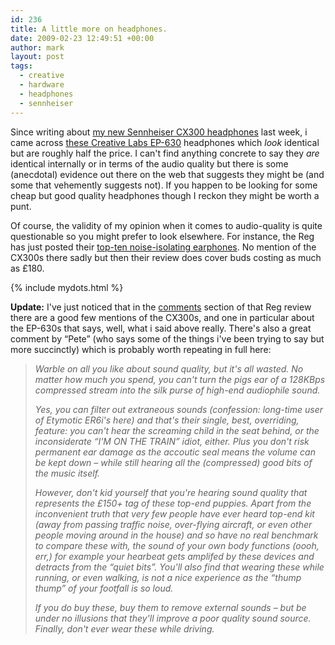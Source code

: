 ```yaml
---
id: 236
title: A little more on headphones.
date: 2009-02-23 12:49:51 +00:00
author: mark
layout: post
tags:
  - creative
  - hardware
  - headphones
  - sennheiser
---
```

Since writing about [my new Sennheiser CX300 headphones](http://www.sallonoroff.co.uk/blog/2009/02/on-headphones/) last week, i came across [these Creative Labs EP-630](http://www.amazon.co.uk/gp/product/B0009G6FQI) headphones which _look_ identical but are roughly half the price. I can't find anything concrete to say they _are_ identical internally or in terms of the audio quality but there is some (anecdotal) evidence out there on the web that suggests they might be (and some that vehemently suggests not). If you happen to be looking for some cheap but good quality headphones though I reckon they might be worth a punt.

Of course, the validity of my opinion when it comes to audio-quality is quite questionable so you might prefer to look elsewhere. For instance, the Reg has just posted their [top-ten noise-isolating earphones](http://www.reghardware.co.uk/2009/02/23/review_noise_isolating_earphones/). No mention of the CX300s there sadly but then their review does cover buds costing as much as £180.

{% include mydots.html %}

**Update:** I've just noticed that in the [comments](http://www.reghardware.co.uk/2009/02/23/review_noise_isolating_earphones/comments/) section of that Reg review there are a good few mentions of the CX300s, and one in particular about the EP-630s that says, well, what i said above really. There's also a great comment by &#8220;Pete&#8221; (who says some of the things i've been trying to say but more succinctly) which is probably worth repeating in full here:

> _Warble on all you like about sound quality, but it's all wasted. No matter how much you spend, you can't turn the pigs ear of a 128KBps compressed stream into the silk purse of high-end audiophile sound._
>
> _Yes, you can filter out extraneous sounds (confession: long-time user of Etymotic ER6i's here) and that's their single, best, overriding, feature: you can't hear the screaming child in the seat behind, or the inconsiderate &#8220;I'M ON THE TRAIN&#8221; idiot, either. Plus you don't risk permanent ear damage as the accoutic seal means the volume can be kept down &#8211; while still hearing all the (compressed) good bits of the music itself._
>
> _However, don't kid yourself that you're hearing sound quality that represents the £150+ tag of these top-end puppies. Apart from the inconvenient truth that very few people have ever heard top-end kit (away from passing traffic noise, over-flying aircraft, or even other people moving around in the house) and so have no real benchmark to compare these with, the sound of your own body functions (oooh, err,) for example your hearbeat gets amplifed by these devices and detracts from the &#8220;quiet bits&#8221;. You'll also find that wearing these while running, or even walking, is not a nice experience as the &#8220;thump thump&#8221; of your footfall is so loud._
>
> _If you do buy these, buy them to remove external sounds &#8211; but be under no illusions that they'll improve a poor quality sound source. Finally, don't *ever* wear these while driving._
